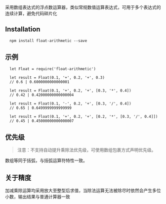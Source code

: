 采用数组表达式的浮点数运算器，类似常规数值运算表达式，可用于多个表达式的连续计算，避免代码碎片化

## Installation

      npm install float-arithmetic --save

## 示例

      let Float = require('float-arithmetic')

      let result = Float(0.1, '+', 0.2, '+', 0.3)
      // 0.6 | 0.6000000000000001

      let result = Float(0.1, '+', 0.2, '+', [0.3, '*', 0.4])
      // 0.42 | 0.42000000000000004

      let result = Float(0.1, '-', 0.2, '+', [0.3, '/', 0.4])
      // 0.65 | 0.6499999999999999

      let result = Float(0.1, '+', 0.2, '+', [0.2, '*', [0.3, '/', 0.4]])
      // 0.45 | 0.45000000000000007

## 优先级

> 注意：不支持自动提升乘除法优先级，可使用数组包裹方式声明优先级。

数组等同于括弧，与括弧运算符特性一致。


## 关于精度

加减乘除运算均采用放大至整型后求值，当除法运算无法被除尽时依然会产生多位小数，输出结果与普通计算器一致
